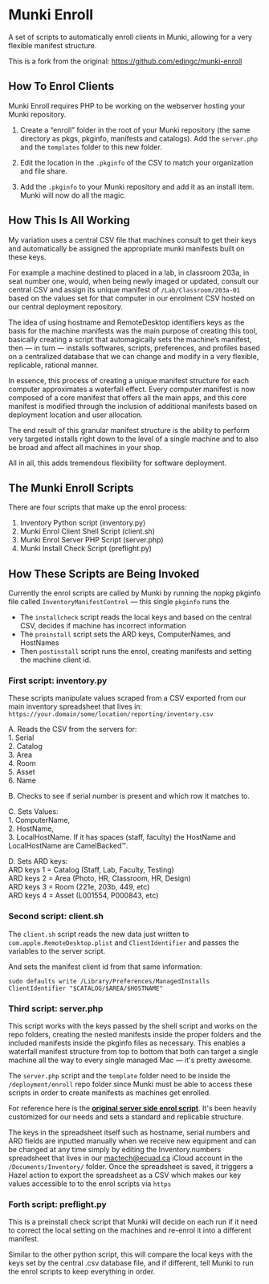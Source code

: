 # Munki Enroll

A set of scripts to automatically enroll clients in Munki, allowing for a very flexible manifest structure.

This is a fork from the original: https://github.com/edingc/munki-enroll

## How To Enrol Clients ##

Munki Enroll requires PHP to be working on the webserver hosting your Munki repository.

1. Create a “enroll” folder in the root of your Munki repository (the same directory as pkgs, pkginfo, manifests and catalogs). Add the `server.php` and the `templates` folder to this new folder.

2. Edit the location in the `.pkginfo` of the CSV to match your organization and file share.

3. Add the `.pkginfo` to your Munki repository and add it as an install item. Munki will now do all the magic.

## How This Is All Working ##

My variation uses a central CSV file that machines consult to get their keys and automatically be assigned the appropriate munki manifests built on these keys.

For example a machine destined to placed in a lab, in classroom 203a, in seat number one, would, when being newly imaged or updated, consult our central CSV and assign its unique manifest of `/Lab/Classroom/203a-01` based on the values set for that computer in our enrolment CSV hosted on our central deployment repository.

The idea of using hostname and RemoteDesktop identifiers keys as the basis for the machine manifests was the main purpose of creating this tool, basically creating a script that automagically sets the machine’s manifest, then — in turn — installs softwares, scripts, preferences, and profiles based on a centralized database that we can change and modify in a very flexible, replicable, rational manner.

In essence, this process of creating a unique manifest structure for each computer approximates a waterfall effect. Every computer manifest is now composed of a core manifest that offers all the main apps, and this core manifest is modified through the inclusion of additional manifests based on deployment location and user allocation. 

The end result of this granular manifest structure is the ability to perform very targeted installs right down to the level of a single machine and to also be broad and affect all machines in your shop. 

All in all, this adds tremendous flexibility for software deployment. 

## The Munki Enroll Scripts ##

There are four scripts that make up the enrol process:  

1. Inventory Python script (inventory.py)  
2. Munki Enrol Client Shell Script (client.sh)  
3. Munki Enrol Server PHP Script (server.php)  
4. Munki Install Check Script (preflight.py)

## How These Scripts are Being Invoked ##

Currently the enrol scripts are called by Munki by running the nopkg pkginfo file called `InventoryManifestControl` — this single `pkginfo` runs the 

- The `installcheck` script reads the local keys and based on the central CSV, decides if machine has incorrect information
- The `preinstall` script sets the ARD keys, ComputerNames, and HostNames
- Then `postinstall` script runs the enrol, creating manifests and setting the machine client id.

### First script: inventory.py ###

These scripts manipulate values scraped from a CSV exported from our main inventory spreadsheet that lives in: `https://your.domain/some/location/reporting/inventory.csv`

A. Reads the CSV from the servers for:  
		1. Serial  
		2. Catalog  
		3. Area  
		4. Room  
		5. Asset  
		6. Name  

B. Checks to see if serial number is present and which row it matches to.

C. Sets Values:  
		1. ComputerName,  
		2. HostName,  
		3. LocalHostName. If it has spaces (staff, faculty) the HostName and LocalHostName are CamelBacked™.  

D. Sets ARD keys:  
	ARD keys 1 = Catalog (Staff, Lab, Faculty, Testing)  
	ARD keys 2 = Area (Photo, HR, Classroom, HR, Design)  
	ARD keys 3 = Room (221e, 203b, 449, etc)  
	ARD keys 4 = Asset (L001554, P000843, etc)   


### Second script: client.sh ###

The `client.sh` script reads the new data just written to `com.apple.RemoteDesktop.plist` and `ClientIdentifier` and passes the variables to the server script.

And sets the manifest client id from that same information:

	sudo defaults write /Library/Preferences/ManagedInstalls ClientIdentifier "$CATALOG/$AREA/$HOSTNAME"


### Third script: server.php ###

This script works with the keys passed by the shell script and works on the repo folders, creating the nested manifests inside the proper folders and the included manifests inside the pkginfo files as necessary. This enables a waterfall manifest structure from top to bottom that both can target a single machine all the way to every single managed Mac — it's pretty awesome.

The `server.php` script and the `template` folder need to be inside the `/deployment/enroll` repo folder since Munki must be able to access these scripts in order to create manifests as machines get enrolled.

For reference here is the [**original server side enrol script**](https://raw.githubusercontent.com/edingc/munki-enroll/master/munki-enroll/enroll.php). It's been heavily customized for our needs and sets a standard and replicable structure.

The keys in the spreadsheet itself such as hostname, serial numbers and ARD fields are inputted manually when we receive new equipment and can be changed at any time simply by editing the Inventory.numbers spreadsheet that lives in our mactech@ecuad.ca iCloud account in the `/Documents/Inventory/` folder. Once the spreadsheet is saved, it triggers a Hazel action to export the spreadsheet as a CSV which makes our key values accessible to to the enrol scripts via `https`

### Forth script: preflight.py ###

This is a preinstall check script that Munki will decide on each run if it need to correct the local setting on the machines and re-enrol it into a different manifest.

Similar to the other python script, this will compare the local keys with the keys set by the central .csv database file, and if different, tell Munki to run the enrol scripts to keep everything in order.